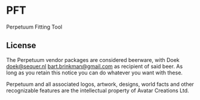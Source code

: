 PFT
===

Perpetuum Fitting Tool

License
---

The Perpetuum vendor packages are considered beerware, with Doek <doek@sequer.nl> <bart.brinkman@gmail.com> as recipient of said beer. As long as you retain this notice you can do whatever you want with these.

Perpetuum and all associated logos, artwork, designs, world facts and other recognizable features are the intellectual property of Avatar Creations Ltd. 
